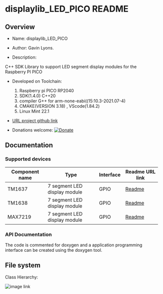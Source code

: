 # displaylib_LED_PICO README



## Overview

* Name: displaylib_LED_PICO
* Author: Gavin Lyons.

* Description:

C++ SDK Library to support LED segment display modules
for the Raspberry PI PICO
	
* Developed on Toolchain:
	1. Raspberry pi PICO RP2040
	2. SDK(1.4.0) C++20
	3. compiler G++ for arm-none-eabi((15:10.3-2021.07-4) 
	4. CMAKE(VERSION 3.18) , VScode(1.84.2)
	5. Linux Mint 22.1
	

* [URL project github link](https://github.com/gavinlyonsrepo/displaylib_LED_PICO)

* Donations welcome: [![Donate](https://img.shields.io/badge/Donate-PayPal-green.svg)](https://www.paypal.com/paypalme/whitelight976)

## Documentation

### Supported devices

| Component name | Type | Interface | Readme URL link |
| -------- | ---------- | --------- | ---------- |
| TM1637 |7 segment LED display module|GPIO| [Readme](extra/doc/tm1637/README.md)|
| TM1638 |7 segment LED display module|GPIO| [Readme](extra/doc/tm1638/README.md)|
| MAX7219|7 segment LED display module|GPIO| [Readme](extra/doc/max7219/README.md)|

### API Documentation

The code is commented for doxygen and a application programming interface can be created using the doxygen tool.

## File system

Class Hierarchy:

![image link](https://github.com/gavinlyonsrepo/displaylib_LED_PICO/blob/main/extra/image/filesystem.png)
